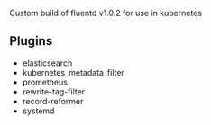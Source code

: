 Custom build of fluentd v1.0.2 for use in kubernetes

## Plugins

* elasticsearch
* kubernetes_metadata_filter
* prometheus
* rewrite-tag-filter
* record-reformer
* systemd
